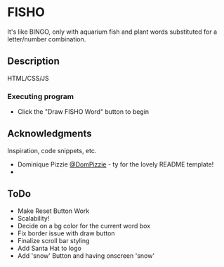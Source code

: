 # FISHO

It's like BINGO, only with aquarium fish and plant words substituted for a letter/number combination.

## Description

 HTML/CSS/JS 

<!-- ##Getting Started
### Installing

* How/where to download your program
* Any modifications needed to be made to files/folders -->

### Executing program

* Click the "Draw FISHO Word" button to begin

<!-- ## Help

Any advise for common problems or issues.
```
command to run if program contains helper info
```

## Authors

Contributors names and contact info


## Version History

* 0.2
    * Various bug fixes and optimizations
    * See [commit change]() or See [release history]()
* 0.1
    * Initial Release

## License

This project is licensed under the [NAME HERE] License - see the LICENSE.md file for details -->

## Acknowledgments

Inspiration, code snippets, etc.
* Dominique Pizzie [@DomPizzie](https://twitter.com/dompizzie) - ty for the lovely README template!
* 

## ToDo
* Make Reset Button Work
* Scalability!
* Decide on a bg color for the current word box
* Fix border issue with draw button
* Finalize scroll bar styling
* Add Santa Hat to logo
* Add 'snow' Button and having onscreen 'snow'
